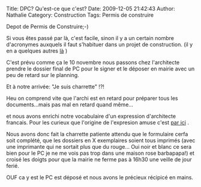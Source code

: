 Title: DPC? Qu'est-ce que c'est?
Date: 2009-12-05 21:42:43
Author: Nathalie
Category: Construction
Tags: Permis de construire

Depot de Permis de Construire;-)

Si vous êtes passé par là, c'est facile, sinon il y a un certain nombre
d'acronymes auxquels il faut s'habituer dans un projet de construction.
(il y en a quelques autres [là][] )

C'est prévu comme ça le 10 novembre nous passons chez l'architecte
prendre le dossier final de PC pour le signer et le déposer en mairie
avec un peu de retard sur le planning.

Et à notre arrivée: "Je suis charrette" !?!

Heu on comprend vite que l'archi est en retard pour préparer tous les
documents...mais pas mal en retard quand même...

et nous avons enrichi notre vocabulaire d'un expression d'architecte
francais. Pour les curieux que l'origine de l'expresion amuse c'est [par
ici][] .

Nous avons donc fait la charrette patiente attendu que le formulaire
cerfa soit complété, que les dossiers en X exemplaires soient tous
imprimés (avec une imprimante qui ne sortait plus que du rouge... Oui
noir et blanc ce sera bien pour le PC je ne me vois pas trop dans une
maison rose barbapapa!) et croisé les doigts pour que la mairie ne ferme
pas à 16h30 une veille de jour ferié.

OUF ca y est le PC est déposé et nous avons le précieux récipicé en
mains.

  [là]: http://kerbiloute.over-blog.com/pages/Heinou_petit_glossaire_a_lusage_des_constructeurs_debutants-1199662.html
  [par ici]: http://philosophie.blogs.liberation.fr/noudelmann/2009/04/je-suis-charret.html
